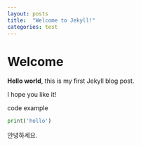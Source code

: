 ```yaml
---
layout: posts
title:  "Welcome to Jekyll!"
categories: test
---
```


# Welcome

**Hello world**, this is my first Jekyll blog post.

I hope you like it!

code example

```python
print('hello')
```

안녕하세요.